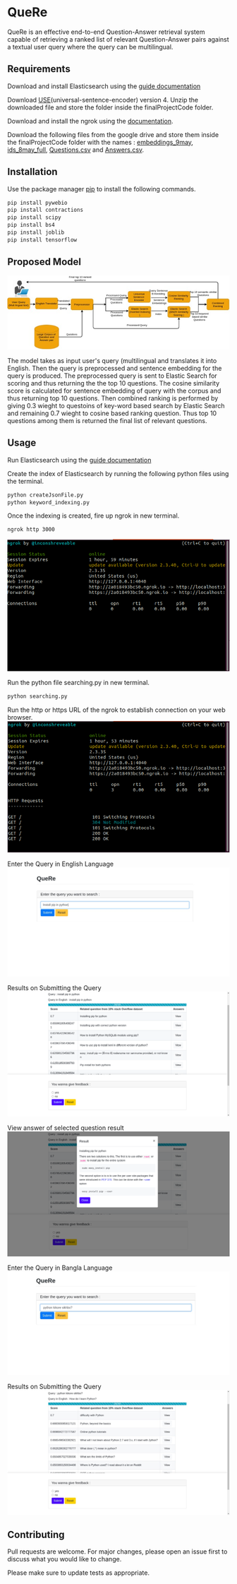 # QueRe

QueRe is an effective end-to-end Question-Answer retrieval system capable of retrieving a ranked list of relevant Question-Answer pairs against a  textual user query where the  query can be multilingual.

## Requirements

Download and install Elasticsearch using the [guide documentation](https://www.elastic.co/guide/en/elasticsearch/reference/current/install-elasticsearch.html)

Download [USE](https://tfhub.dev/google/universal-sentence-encoder/4)(universal-sentence-encoder) version 4. Unzip the downloaded file and store the folder inside the finalProjectCode folder.

Download and install the ngrok using the [documentation](https://ngrok.com/download).

Download the following files from the google drive and store them inside the finalProjectCode folder with the names : 
[embeddings_9may](https://drive.google.com/file/d/1-06E7te5tfqJf4UZfyC8KfT3uiNy0ZGN/view?usp=sharing), 
[ids_8may_full](https://drive.google.com/file/d/1-9a9kbrAMkmAbCRrbfMugs29ZVuLui_u/view?usp=sharing),
[Questions.csv](https://drive.google.com/file/d/1TIb585CWFiH4iFoCFbhAsctuKoxIMiT7/view?usp=sharing) and [Answers.csv](https://drive.google.com/file/d/1vUbqy8_km_SVUt-zN6oTZu7vPCntwx0I/view?usp=sharing).





## Installation

Use the package manager [pip](https://pip.pypa.io/en/stable/) to install the following commands.

```bash
pip install pywebio
pip install contractions
pip install scipy
pip install bs4
pip install joblib
pip install tensorflow
```

## **Proposed Model**
  ![model](images/ir_final_diagram5.jpg)
  
The model takes as input user's query (multilingual and translates it into English.
Then the query is preprocessed and sentence embedding for the query is produced.
The preprocessed query is sent to Elastic Search for scoring and thus returning the the top 10 questions.
The  cosine similarity score is calculated for sentence embedding of query with the corpus and thus returning top 10 questions.
Then combined ranking is performed by giving 0.3 wieght to questoins of key-word based search by Elastic Search and remaining 0.7 wieght to  cosine based ranking question. Thus top 10 questions among them is returned the final list of relevant questions.

## Usage
Run Elasticsearch using the [guide documentation](https://www.elastic.co/guide/en/elasticsearch/reference/current/starting-elasticsearch.html)

Create the index of Elasticsearch by running the following python files using the terminal.

```bash
python createJsonFile.py
python keyword_indexing.py
```

Once the indexing is created, fire up ngrok in new terminal.

```bash
ngrok http 3000

```
![ngrok](images/img7.png)

Run the python file searching.py in new terminal.
```bash
python searching.py
```
Run the http or https URL of the ngrok to establish connection on your web browser.
![ngrok](images/img8.png)

Enter the Query in English Language
![query1 search](images/img2.jpeg)

Results on Submitting the Query
![query1 results](images/img3.png)

View answer of selected question result
![query1 answer](images/img4.png)

Enter the Query in Bangla Language
![query2 search](images/img5.jpeg)

Results on Submitting the Query
![query2 results](images/img6.jpeg)



## Contributing
Pull requests are welcome. For major changes, please open an issue first to discuss what you would like to change.

Please make sure to update tests as appropriate.

